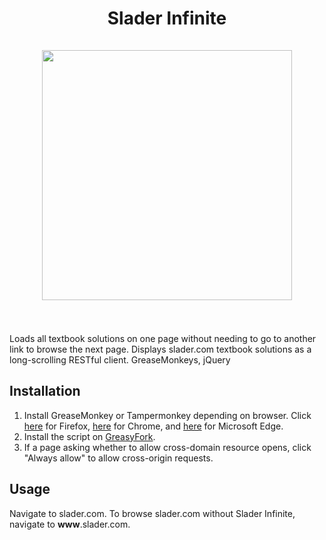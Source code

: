 <h1 align="center">
  Slader Infinite
  <br>
  <br>
  <img src="/demo.gif?raw=true" height="400">
  <br>
  <br>
</h1>

Loads all textbook solutions on one page without needing to go to another link to browse the next page. Displays slader.com textbook solutions as a long-scrolling RESTful client. GreaseMonkeys, jQuery
## Installation
1. Install GreaseMonkey or Tampermonkey depending on browser. Click [here](https://addons.mozilla.org/en-US/firefox/addon/greasemonkey/) for Firefox, [here](https://chrome.google.com/webstore/detail/tampermonkey/dhdgffkkebhmkfjojejmpbldmpobfkfo) for Chrome, and [here](https://www.microsoft.com/en-US/store/p/tampermonkey/9nblggh5162s?rtc=1) for Microsoft Edge.
2. Install the script on [GreasyFork](https://greasyfork.org/en/scripts/26910-slader-infinite).
3. If a page asking whether to allow cross-domain resource opens, click "Always allow" to allow cross-origin requests.
## Usage
Navigate to slader.com. To browse slader.com without Slader Infinite, navigate to **www**.slader.com.
